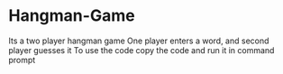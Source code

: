 # Hangman-Game
Its a two player hangman game
One player enters a word, and second player guesses it
To use the code copy the code and run it in command prompt
